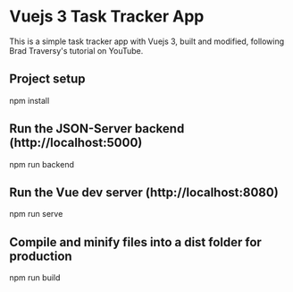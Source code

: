 # Vuejs 3 Task Tracker App

This is a simple task tracker app with Vuejs 3, built and modified, following Brad Traversy's tutorial on YouTube.

## Project setup

npm install

## Run the JSON-Server backend (http://localhost:5000)

npm run backend

## Run the Vue dev server (http://localhost:8080)

npm run serve

## Compile and minify files into a dist folder for production

npm run build

